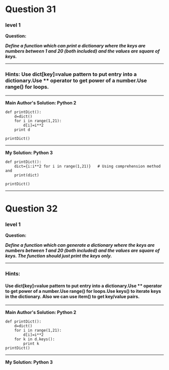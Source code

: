 # Question 31
### level 1

**Question:**

***Define a function which can print a dictionary where the keys are numbers between 1 and 20 (both included) and the values are square of keys.***

----------------------
### Hints: Use dict[key]=value pattern to put entry into a dictionary.Use ** operator to get power of a number.Use range() for loops.
-------------------
**Main Author's Solution: Python 2**
```
def printDict():
	d=dict()
	for i in range(1,21):
		d[i]=i**2
	print d
		
printDict()
```
----------------
**My Solution: Python 3**
```
def printDict():
    dict={i:i**2 for i in range(1,21)}   # Using comprehension method and
    print(dict)

printDict()
```
----------------

# Question 32
### level 1

**Question:**

***Define a function which can generate a dictionary where the keys are numbers between 1 and 20 (both included) and the values are square of keys. The function should just print the keys only.***

----------------------
### Hints:
#### Use dict[key]=value pattern to put entry into a dictionary.Use ** operator to get power of a number.Use range() for loops.Use keys() to iterate keys in the dictionary. Also we can use item() to get key/value pairs.

-------------------
**Main Author's Solution: Python 2**
```
def printDict():
	d=dict()
	for i in range(1,21):
		d[i]=i**2
	for k in d.keys():	
		print k
printDict()
```
----------------
**My Solution: Python 3**
```
```
